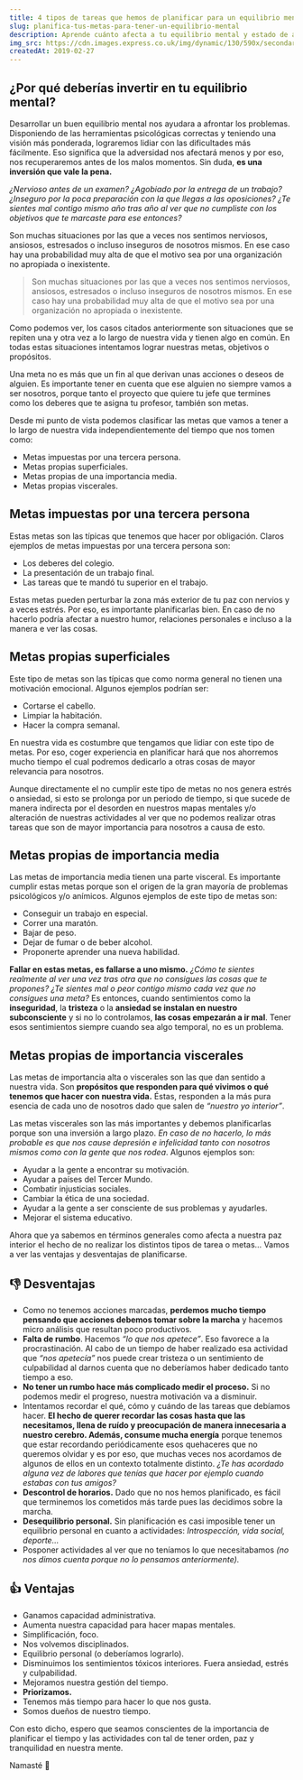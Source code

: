 ```yaml
---
title: 4 tipos de tareas que hemos de planificar para un equilibrio mental
slug: planifica-tus-metas-para-tener-un-equilibrio-mental
description: Aprende cuánto afecta a tu equilibrio mental y estado de ánimo una mala preparación de las distintas tareas de nuestra vida.
img_src: https://cdn.images.express.co.uk/img/dynamic/130/590x/secondary/Pursuit-happiness-Hugs-smell-fresh-bread-survey-poll-Laura-Holland-754663.jpg
createdAt: 2019-02-27
---
```


## ¿Por qué deberías invertir en tu equilibrio mental? 

Desarrollar un buen equilibrio mental nos ayudara a afrontar los problemas. Disponiendo de las herramientas psicológicas correctas y teniendo una visión más ponderada, lograremos lidiar con las dificultades más fácilmente. Eso significa que la adversidad nos afectará menos y por eso, nos recuperaremos antes de los malos momentos. Sin duda, **es una inversión que vale la pena.**

*¿Nervioso antes de un examen? ¿Agobiado por la entrega de un trabajo? ¿Inseguro por la poca preparación con la que llegas a las oposiciones? ¿Te sientes mal contigo mismo año tras año al ver que no cumpliste con los objetivos que te marcaste para ese entonces?*

Son muchas situaciones por las que a veces nos sentimos nerviosos, ansiosos, estresados o incluso inseguros de nosotros mismos. En ese caso hay una probabilidad muy alta de que el motivo sea por una organización no apropiada o inexistente.

> Son muchas situaciones por las que a veces nos sentimos nerviosos, ansiosos, estresados o incluso inseguros de nosotros mismos. En ese caso hay una probabilidad muy alta de que el motivo sea por una organización no apropiada o inexistente.

Como podemos ver, los casos citados anteriormente son situaciones que se repiten una y otra vez a lo largo de nuestra vida y tienen algo en común. En todas estas situaciones intentamos lograr nuestras metas, objetivos o propósitos.

Una meta no es más que un fin al que derivan unas acciones o deseos de alguien. Es importante tener en cuenta que ese alguien no siempre vamos a ser nosotros, porque tanto el proyecto que quiere tu jefe que termines como los deberes que te asigna tu profesor, también son metas.

Desde mi punto de vista podemos clasificar las metas que vamos a tener a lo largo de nuestra vida independientemente del tiempo que nos tomen como:

* Metas impuestas por una tercera persona.
* Metas propias superficiales.
* Metas propias de una importancia media.
* Metas propias viscerales.

## Metas impuestas por una tercera persona

Estas metas son las típicas que tenemos que hacer por obligación. Claros ejemplos de metas impuestas por una tercera persona son:

* Los deberes del colegio.
* La presentación de un trabajo final.
* Las tareas que te mandó tu superior en el trabajo.

Estas metas pueden perturbar la zona más exterior de tu paz con nervios y a veces estrés. Por eso, es importante planificarlas bien. En caso de no hacerlo podría afectar a nuestro humor, relaciones personales e incluso a la manera e ver las cosas.

## Metas propias superficiales

Este tipo de metas son las típicas que como norma general no tienen una motivación emocional. Algunos ejemplos podrían ser:

* Cortarse el cabello.
* Limpiar la habitación.
* Hacer la compra semanal.

En nuestra vida es costumbre que tengamos que lidiar con este tipo de metas. Por eso, coger experiencia en planificar hará que nos ahorremos mucho tiempo el cual podremos dedicarlo a otras cosas de mayor relevancia para nosotros.

Aunque directamente el no cumplir este tipo de metas no nos genera estrés o ansiedad, si esto se prolonga por un periodo de tiempo, si que sucede de manera indirecta por el desorden en nuestros mapas mentales y/o alteración de nuestras actividades al ver que no podemos realizar otras tareas que son de mayor importancia para nosotros a causa de esto.

## Metas propias de importancia media

Las metas de importancia media tienen una parte visceral. Es importante cumplir estas metas porque son el origen de la gran mayoría de problemas psicológicos y/o anímicos. Algunos ejemplos de este tipo de metas son:

* Conseguir un trabajo en especial.
* Correr una maratón.
* Bajar de peso.
* Dejar de fumar o de beber alcohol.
* Proponerte aprender una nueva habilidad.

**Fallar en estas metas, es fallarse a uno mismo.** *¿Cómo te sientes realmente al ver una vez tras otra que no consigues las cosas que te propones? ¿Te sientes mal o peor contigo mismo cada vez que no consigues una meta?* Es entonces, cuando sentimientos como la **inseguridad**, la **tristeza** o la **ansiedad se instalan en nuestro subconsciente** y si no lo controlamos, **las cosas empezarán a ir mal**. Tener esos sentimientos siempre cuando sea algo temporal, no es un problema.

## Metas propias de importancia viscerales

Las metas de importancia alta o viscerales son las que dan sentido a nuestra vida. Son **propósitos que responden para qué vivimos o qué tenemos que hacer con nuestra vida.** Éstas, responden a la más pura esencia de cada uno de nosotros dado que salen de *“nuestro yo interior”*.

Las metas viscerales son las más importantes y debemos planificarlas porque son una inversión a largo plazo. *En caso de no hacerlo, lo más probable es que nos cause depresión e infelicidad tanto con nosotros mismos como con la gente que nos rodea*. Algunos ejemplos son:

* Ayudar a la gente a encontrar su motivación.
* Ayudar a países del Tercer Mundo.
* Combatir injusticias sociales.
* Cambiar la ética de una sociedad.
* Ayudar a la gente a ser consciente de sus problemas y ayudarles.
* Mejorar el sistema educativo.

Ahora que ya sabemos en términos generales como afecta a nuestra paz interior el hecho de no realizar los distintos tipos de tarea o metas… Vamos a ver las ventajas y desventajas de planificarse.

## 👎 Desventajas

* Como no tenemos acciones marcadas, **perdemos mucho tiempo pensando que acciones debemos tomar sobre la marcha** y hacemos micro análisis que resultan poco productivos.
* **Falta de rumbo**. Hacemos *“lo que nos apetece”*. Eso favorece a la procrastinación. Al cabo de un tiempo de haber realizado esa actividad que *“nos apetecía”* nos puede crear tristeza o un sentimiento de culpabilidad al darnos cuenta que no deberíamos haber dedicado tanto tiempo a eso.
* **No tener un rumbo hace más complicado medir el proceso.** Si no podemos medir el progreso, nuestra motivación va a disminuir.
* Intentamos recordar el qué, cómo y cuándo de las tareas que debíamos hacer. **El hecho de querer recordar las cosas hasta que las necesitamos, llena de ruído y preocupación de manera innecesaria a nuestro cerebro. Además, consume mucha energía** porque tenemos que estar recordando periódicamente esos quehaceres que no queremos olvidar y es por eso, que muchas veces nos acordamos de algunos de ellos en un contexto totalmente distinto. *¿Te has acordado alguna vez de labores que tenías que hacer por ejemplo cuando estabas con tus amigos?*
* **Descontrol de horarios.** Dado que no nos hemos planificado, es fácil que terminemos los cometidos más tarde pues las decidimos sobre la marcha.
* **Desequilibrio personal.** Sin planificación es casi imposible tener un equilibrio personal en cuanto a actividades: *Introspección, vida social, deporte…*
* Posponer actividades al ver que no teníamos lo que necesitabamos *(no nos dimos cuenta porque no lo pensamos anteriormente).*

## 👍 Ventajas

* Ganamos capacidad administrativa.
* Aumenta nuestra capacidad para hacer mapas mentales.
* Simplificación, foco.
* Nos volvemos disciplinados.
* Equilibrio personal (o deberíamos lograrlo).
* Disminuimos los sentimientos tóxicos interiores. Fuera ansiedad, estrés y culpabilidad.
* Mejoramos nuestra gestión del tiempo.
* **Priorizamos.**
* Tenemos más tiempo para hacer lo que nos gusta.
* Somos dueños de nuestro tiempo.

Con esto dicho, espero que seamos conscientes de la importancia de planificar el tiempo y las actividades con tal de tener orden, paz y tranquilidad en nuestra mente.

Namasté 🙏